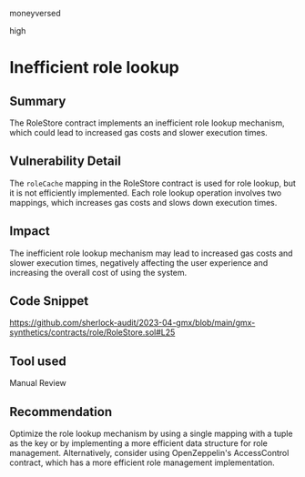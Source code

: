 moneyversed

high

# Inefficient role lookup

## Summary

The RoleStore contract implements an inefficient role lookup mechanism, which could lead to increased gas costs and slower execution times.

## Vulnerability Detail

The `roleCache` mapping in the RoleStore contract is used for role lookup, but it is not efficiently implemented. Each role lookup operation involves two mappings, which increases gas costs and slows down execution times.

## Impact

The inefficient role lookup mechanism may lead to increased gas costs and slower execution times, negatively affecting the user experience and increasing the overall cost of using the system.

## Code Snippet

https://github.com/sherlock-audit/2023-04-gmx/blob/main/gmx-synthetics/contracts/role/RoleStore.sol#L25

## Tool used

Manual Review

## Recommendation

Optimize the role lookup mechanism by using a single mapping with a tuple as the key or by implementing a more efficient data structure for role management. Alternatively, consider using OpenZeppelin's AccessControl contract, which has a more efficient role management implementation.